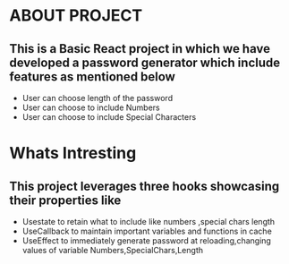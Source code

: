 # ABOUT PROJECT

## This is a Basic React project in which we have developed a password generator which include features as mentioned below
- User can choose length of the password
- User can choose to include Numbers
- User can choose to include Special Characters

# Whats Intresting
## This project leverages three hooks showcasing their properties like
- Usestate to retain what to include like numbers ,special chars length
- UseCallback to maintain important variables and functions in cache
- UseEffect to immediately generate password at reloading,changing values of variable Numbers,SpecialChars,Length
    
